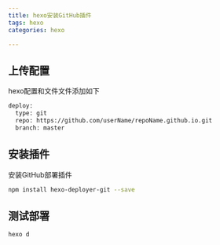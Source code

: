```yaml
---
title: hexo安装GitHub插件
tags: hexo
categories: hexo

---
```


## 上传配置

hexo配置和文件文件添加如下

```bash
deploy:
  type: git
  repo: https://github.com/userName/repoName.github.io.git
  branch: master
```



## 安装插件

安装GitHub部署插件

```bash
npm install hexo-deployer-git --save
```

## 测试部署

```bash
hexo d   

```



